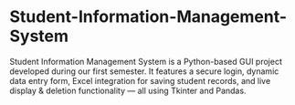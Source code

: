 # Student-Information-Management-System
Student Information Management System is a Python-based GUI project developed during our first semester. It features a secure login, dynamic data entry form, Excel integration for saving student records, and live display &amp; deletion functionality — all using Tkinter and Pandas.
